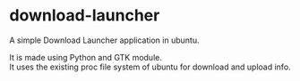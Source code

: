 # download-launcher
A simple Download Launcher application in ubuntu.

It is made using Python and GTK module.  
It uses the existing proc file system of ubuntu for download and upload info.
